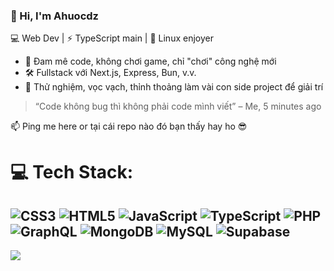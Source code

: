### 👋 Hi, I'm Ahuocdz

💻 Web Dev | ⚡ TypeScript main | 🐧 Linux enjoyer

- 🧠 Đam mê code, không chơi game, chỉ "chơi" công nghệ mới
- 🛠️ Fullstack với Next.js, Express, Bun, v.v.
- 🧪 Thử nghiệm, vọc vạch, thỉnh thoảng làm vài con side project để giải trí

> “Code không bug thì không phải code mình viết” – Me, 5 minutes ago

📫 Ping me here or tại cái repo nào đó bạn thấy hay ho 😎
# 💻 Tech Stack:
![CSS3](https://img.shields.io/badge/css3-%231572B6.svg?style=for-the-badge&logo=css3&logoColor=white) ![HTML5](https://img.shields.io/badge/html5-%23E34F26.svg?style=for-the-badge&logo=html5&logoColor=white) ![JavaScript](https://img.shields.io/badge/javascript-%23323330.svg?style=for-the-badge&logo=javascript&logoColor=%23F7DF1E) ![TypeScript](https://img.shields.io/badge/typescript-%23007ACC.svg?style=for-the-badge&logo=typescript&logoColor=white) ![PHP](https://img.shields.io/badge/php-%23777BB4.svg?style=for-the-badge&logo=php&logoColor=white) ![GraphQL](https://img.shields.io/badge/-GraphQL-E10098?style=for-the-badge&logo=graphql&logoColor=white) ![MongoDB](https://img.shields.io/badge/MongoDB-%234ea94b.svg?style=for-the-badge&logo=mongodb&logoColor=white) ![MySQL](https://img.shields.io/badge/mysql-4479A1.svg?style=for-the-badge&logo=mysql&logoColor=white) ![Supabase](https://img.shields.io/badge/Supabase-3ECF8E?style=for-the-badge&logo=supabase&logoColor=white)
---
[![](https://visitcount.itsvg.in/api?id=ahwuoc&icon=0&color=0)](https://visitcount.itsvg.in)

<!-- Proudly created with GPRM ( https://gprm.itsvg.in ) -->
